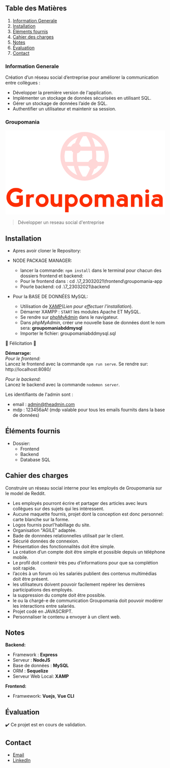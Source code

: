 ## Table des Matières
1. [Information Generale](#Information-Generale)
2. [Installation](#Installation)
3. [Éléments fournis](#Éléments-fournis)
4. [Cahier des charges](#Cahier-des-charges)
5. [Notes](#Notes)
6. [Évaluation](#Évaluation)
7. [Contact](#Contact)


### Information Generale
Création d’un réseau social d’entreprise pour améliorer la communication entre collègues : 
* Développer la première version de l'application.
* Implémenter un stockage de données sécurisées en utilisant SQL.
* Gérer un stockage de données l’aide de SQL.
* Authentifier un utilisateur et maintenir sa session.


### Groupomania

![Image text](https://github.com/John-Gate/7_23032021/blob/main/frontend/groupomania-app/src/assets/logos/icon-above-font-resize.png)
>Développer un reseau social d'entreprise
 

## Installation
- Apres avoir cloner le Repository:

- NODE PACKAGE MANAGER: 
    - lancer la commande: `npm install` dans le terminal pour chacun des dossiers frontend et backend:
    - Pour le frontend dans : cd .\7_23032021\frontend\groupomania-app  
    - Pourle backend: cd .\7_23032021\backend

- Pour la BASE DE DONNÉES MySQL:
    - Utilisation de [XAMP](https://www.apachefriends.org/fr/index.html)(*Lien pour effectuer l'installation*).
    - Démarrer XAMPP : `START` les modules Apache ET MySQL.
    - Se rendre sur [phpMyAdmin](http://localhost/phpmyadmin/index.php) dans le navigateur.
    - Dans *phpMyAdmin*, créer une nouvelle base de données dont le nom sera:  **groupomaniabddmysql**  
    - Importer le fichier: groupomaniabddmysql.sql 

 :partying_face: Félicitation :partying_face:


**Démarrage:**  
*Pour le frontend:*  
  Lancez le frontend avec la commande ``npm run serve``.
  Se rendre sur: http://localhost:8080/

*Pour le backend:*  
  Lancez le backend avec la commande ``nodemon server``.
  
Les identifiants de l'admin sont :
- email : admin@theadmin.com
- mdp : 123456aA! (mdp valable pour tous les emails fournits dans la base de données)

 
## Éléments fournis
 * Dossier:
    - Frontend 
    - Backend
    - Database SQL


##  Cahier des charges
Construire un réseau social interne pour les employés de Groupomania sur le model de Reddit.
* Les employés pourront écrire et partager des articles avec leurs collègues sur des sujets qui les intéressent.
* Aucune maquette fournis, projet dont la conception est donc personnel: carte blanche sur la forme.
* Logos fournis pourl'habillage du site.
* Organisation "AGILE" adaptée.
* Bade de donnnées relationnelles utilisait par le client.
* Sécurié données de connexion.
* Présentation des fonctionnalités doit être simple.
* La création d’un compte doit être simple et possible depuis un téléphone mobile.
* Le profil doit contenir très peu d’informations pour que sa complétion soit rapide.
* l’accès à un forum où les salariés publient des contenus multimédias doit être présent.
* les utilisateurs doivent pouvoir facilement repérer les dernières participations des employés.
* la suppression du compte doit être possible.
* le ou la chargé-e de communication Groupomania doit pouvoir modérer les interactions entre salariés.
* Projet codé en JAVASCRIPT.
* Personnaliser le contenu a envoyer à un client web.


## Notes
**Backend:**
 * Framework : **Express**
 * Serveur : **NodeJS**
 * Base de données : **MySQL**
 * ORM : **Sequelize**
 * Serveur Web Local: **XAMP**
  
**Frontend:**
 * Framwework: **Vuejs**, **Vue CLI**


## Évaluation
:heavy_check_mark: Ce projet est en cours de validation.


## Contact
* [Email](mailto:barrierejc@live.fr?subject=[GitHub]%20Source%20Han%20Sans)
* [LinkedIn](https://linkedin.com/in/jean-christian-barriere)






